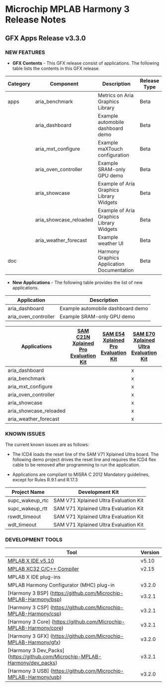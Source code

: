 # Microchip MPLAB Harmony 3 Release Notes
## GFX Apps Release v3.3.0
### NEW FEATURES


- **GFX Contents** - This GFX release consist of applications. The following table lists the contents in this GFX release.

| Category | Component | Description | Release Type | 
| --- | --- | ---- |---- |
| apps | aria_benchmark | Metrics on Aria Graphics Library | Beta |
|      | aria_dashboard | Example automobile dashboard demo| Beta |
|      | aria_mxt_configure | Example maXTouch configuration | Beta |
|      | aria_oven_controller | Example SRAM-only GPU demo| Beta |
|      | aria_showcase | Example of Aria Graphics Library Widgets| Beta |
|      | aria_showcase_reloaded | Example of Aria Graphics Library Widgets| Beta |Beta | 
|      | aria_weather_forecast | Example weather UI | Beta |
|  doc    | | Harmony Graphics Application Documentation| Beta |


- **New Applications** - The following table provides the list of new applications.

| Application | Description | 
| --- | --- |
| aria_dashboard | Example automobile dashboard demo | 
| aria_oven_controller |  Example SRAM-only GPU demo |

| Applications | [SAM C21N Xplained Pro Evaluation Kit](https://www.microchip.com/developmenttools/ProductDetails/PartNO/ATSAMC21-XPRO) | [SAM E54 Xplained Pro Evaluation Kit](https://www.microchip.com/developmenttools/ProductDetails/PartNO/ATSAME54-XPRO) | [SAM E70 Xplained Ultra Evaluation Kit](https://www.microchip.com/developmenttools/ProductDetails/PartNO/ATSAME70-XPLD) | [SAM A5D2 Xplained Ultra Evaluation Kit](https://www.microchip.com/developmenttools/ProductDetails/atsama5d2c-xult) |[Multimedia Expansion Board II](https://www.microchip.com/DevelopmentTools/ProductDetails/PartNO/DM320005-5) |
| --- | --- | --- | --- | --- | --- |
| aria_dashboard          |  |   | x |   |   |
| aria_benchmark          |  |   | x | x | x |
| aria_mxt_configure      |  |   | x |   |   |
| aria_oven_controller    |  |   | x |   | x |
| aria_showcase           |  |   | x |   |   |
| aria_showcase_reloaded  |  |   | x |   |   |
| aria_weather_forecast   |  |   | x |   |   |

### KNOWN ISSUES

The current known issues are as follows:

* The ICD4 loads the reset line of the SAM V71 Xplained Ultra board. The following demo project drives the reset line and requires the ICD4 flex cable to be removed after programming to run the application.

* Applications are compliant to MISRA C 2012 Mandatory guidelines, except for Rules R.9.1 and R.17.3

| Project Name | Development Kit |
| --- | --- |
| supc\_wakeup\_rtc | SAM V71 Xplained Ultra Evaluation Kit  |
| supc\_wakeup\_rtt | SAM V71 Xplained Ultra Evaluation Kit  |
| rswdt\_timeout | SAM V71 Xplained Ultra Evaluation Kit  |
| wdt\_timeout | SAM V71 Xplained Ultra Evaluation Kit  |


### DEVELOPMENT TOOLS

| Tool | Version |
| --- | --- |
| [MPLAB X IDE v5.10](https://www.microchip.com/mplab/mplab-x-ide) | v5.10 |
| [MPLAB XC32 C/C++ Compiler](https://www.microchip.com/mplab/compilers)      | v2.15 | 
| MPLAB X IDE plug-ins          |  |
| MPLAB Harmony Configurator (MHC) plug-in   | v3.2.0 | 
| [Harmony 3 BSP] (https://github.com/Microchip-MPLAB-Harmony/bsp)   | v3.2.1 |
| [Harmony 3 CSP] (https://github.com/Microchip-MPLAB-Harmony/csp)  | v3.2.1 |
| [Harmony 3 Core] (https://github.com/Microchip-MPLAB-Harmony/core)  | v3.2.1 |
| [Harmony 3 GFX] (https://github.com/Microchip-MPLAB-Harmony/gfx)   | v3.2.0 |
| [Harmony 3 Dev_Packs] (https://github.com/Microchip-MPLAB-Harmony/dev_packs)   | v3.2.1 |
| [Harmony 3 USB] (https://github.com/Microchip-MPLAB-Harmony/usb)   | v3.2.0 |